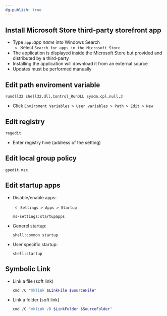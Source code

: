 ```yaml
---
dg-publish: true
---
```


## Install Microsoft Store third-party storefront app

- Type `app:`_app name_ into Windows Search
  - Select `Search for apps in the Microsoft Store`
- The application is displayed inside the Microsoft Store but provided and distributed by a third-party
- Installing the application will download it from an external source
- Updates must be performed manually


## Edit path enviroment variable

```
rundll32 shell32.dll,Control_RunDLL sysdm.cpl,null,3
```
- Click `Enviroment Variables > User variables > Path > Edit > New`


## Edit registry

```
regedit
```
- Enter registry hive (address of the setting)


## Edit local group policy

```
gpedit.msc
```

## Edit startup apps

- Disable/enable apps:
  - `Settings > Apps > Startup`
  ```explorer
  ms-settings:startupapps
  ```

- Generel startup:
  ```explorer
  shell:common startup
  ```

- User specific startup:
  ```explorer
  shell:startup
  ```

## Symbolic Link

- Link a file (soft link)
  
  ```powershell
  cmd /C "mklink $LinkFile $SourceFile"
  ```

- Link a folder (soft link)

  ```powershell
  cmd /C "mklink /D $LinkFolder $SourceFolder"
  ```